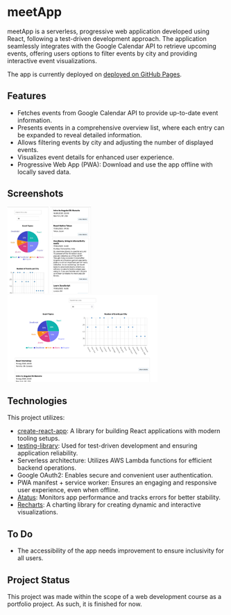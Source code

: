 # meetApp

meetApp is a serverless, progressive web application developed using React, following a test-driven development approach. The application seamlessly integrates with the Google Calendar API to retrieve upcoming events, offering users options to filter events by city and providing interactive event visualizations.

The app is currently deployed on [deployed on GitHub Pages](https://katgaertner.github.io/meetApp/).  

## Features

- Fetches events from Google Calendar API to provide up-to-date event information.
- Presents events in a comprehensive overview list, where each entry can be expanded to reveal detailed information.
- Allows filtering events by city and adjusting the number of displayed events.
- Visualizes event details for enhanced user experience.
- Progressive Web App (PWA): Download and use the app offline with locally saved data.

## Screenshots
<a href="https://github.com/KatGaertner/meetApp/blob/main/screenshots/mobile1.jpeg">
<img src="https://github.com/KatGaertner/meetApp/blob/main/screenshots/mobile1.jpeg?raw=true" alt="Mobile screenshot" height="200px"/></a>
<a href="https://github.com/KatGaertner/meetApp/blob/main/screenshots/mobile2.jpeg">
<img src="https://github.com/KatGaertner/meetApp/blob/main/screenshots/mobile2.jpeg?raw=true" alt="Mobile screenshot" height="200px"/></a>
<a href="https://github.com/KatGaertner/meetApp/blob/main/screenshots/desktop.png">
<img src="https://github.com/KatGaertner/meetApp/blob/main/screenshots/desktop.png?raw=true" alt="Desktop screenshot" height="200px"/></a>

## Technologies

This project utilizes:

- [create-react-app](https://github.com/facebook/create-react-app): A library for building React applications with modern tooling setups.
- [testing-library](https://testing-library.com/): Used for test-driven development and ensuring application reliability.
- Serverless architecture: Utilizes AWS Lambda functions for efficient backend operations.
- Google OAuth2: Enables secure and convenient user authentication.
- PWA manifest + service worker: Ensures an engaging and responsive user experience, even when offline.
- [Atatus](https://www.atatus.com/): Monitors app performance and tracks errors for better stability.
- [Recharts](https://recharts.org/): A charting library for creating dynamic and interactive visualizations.

<a name="webpage-cut"></a>
## To Do

- The accessibility of the app needs improvement to ensure inclusivity for all users.

## Project Status

This project was made within the scope of a web development course as a portfolio project. As such, it is finished for now.

